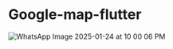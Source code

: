 # Google-map-flutter


![WhatsApp Image 2025-01-24 at 10 00 06 PM](https://github.com/user-attachments/assets/f74066e7-368e-4027-a68f-787996f41e7a)
